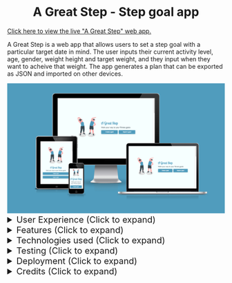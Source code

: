 <h1 align="center">A Great Step - Step goal app</h1>

[Click here to view the live "A Great Step" web app.](https://stephendawsondev.github.io/A-Great-Step)

A Great Step is a web app that allows users to set a step goal with a particular target date in mind. The user inputs their current activity level, age, gender, weight height and target weight, and they input when they want to acheive that weight. The app generates a plan that can be exported as JSON and imported on other devices.

<div align="center"><img src="assets/images/readme-images/different-devices.png"></div>

<details><summary style="font-size: 20px">User Experience (Click to expand)</summary>
<br>

### User stories

- #### First Time Visitor Goals

  1. As a first time visitor, I want to be able to easily navigate the site.
  2. As a first time visitor, I want to receive errors if I input invalid data.
  3. As a first time visitor, I want to be able to export my goal to use later.
  4. As a first time visitor, I want to understand the purpose of the app.

- #### Returning Visitor Goals

  1. As a returning visitor, I want to be able to import my goal from another device.
  2. As a returning visitor, I want to be able to edit my goal.

- #### Frequent User Goals
  1. As a frequent user, I want to be able to view my updated goal timeframe.
  2. As a frequent user, I want to be able to make updates to my goal.

<br>

### Design

- #### Colour Scheme
  - The main colours used are blue, white and turquiose. They were chosen to give a clean and professional look to the site. The colours are also bright to get a an energetic feeling.
- #### Typography
  - Lobster 2 was a fun and decorative choice made for the main heading. It is flowy, which goes with the theme of movement. The other fonts are less flashy so that they the app remains clean and accessible.
- #### Imagery
  - A number of SVG images are used from the [Storyset](https://storyset.com/) website. The people in the images range in age so that all age groups are encourage to participate. The people in the images also partake in different levels of activity, which is also to encourage those of all levels of activity to participate.
    <br>
    <br>

### Wireframes

<details><summary>Desktop landing (Click to expand)</summary>
    <img src="assets/images/readme-images/wireframes/desktop/landing.png">
</details>
<details><summary>Mobile landing (Click to expand)</summary>
    <img src="assets/images/readme-images/wireframes/mobile/landing.png">
</details>

<br>
<details><summary>Desktop import a goal (Click to expand)</summary>
    <img src="assets/images/readme-images/wireframes/desktop/import-a-goal.png">
</details>
<details><summary>Mobile import a goal (Click to expand)</summary>
    <img src="assets/images/readme-images/wireframes/mobile/import-a-goal.png">
</details>

<br>
<details><summary>Desktop personal details (Click to expand)</summary>
    <img src="assets/images/readme-images/wireframes/desktop/personal-details.png">
</details>
<details><summary>Mobile personal details (Click to expand)</summary>
    <img src="assets/images/readme-images/wireframes/mobile/personal-details.png">
</details>

<br>
<details><summary>Desktop activity level (Click to expand)</summary>
    <img src="assets/images/readme-images/wireframes/desktop/activity-level.png">
</details>
<details><summary>Mobile activity level (Click to expand)</summary>
    <img src="assets/images/readme-images/wireframes/mobile/activity-level.png">
</details>

<br>
<details><summary>Desktop goal details (Click to expand)</summary>
    <img src="assets/images/readme-images/wireframes/desktop/goal-details.png">
</details>
<details><summary>Mobile goal details (Click to expand)</summary>
    <img src="assets/images/readme-images/wireframes/mobile/goal-details.png">
</details>

<br>
<details><summary>Desktop goal plan (Click to expand)</summary>
    <img src="assets/images/readme-images/wireframes/desktop/plan.png">
</details>
<details><summary>Mobile goal plan (Click to expand)</summary>
    <img src="assets/images/readme-images/wireframes/mobile/plan.png">
</details>

<br>
<details><summary>Desktop 404 page (Click to expand)</summary>
    <img src="assets/images/readme-images/wireframes/desktop/404.png">
</details>
<details><summary>Mobile 404 page (Click to expand)</summary>
    <img src="assets/images/readme-images/wireframes/mobile/404.png">
</details>
<br>
</details>
<details><summary style="font-size: 20px">Features (Click to expand)</summary>
<br>

- Responsive on all device sizes
- Clean and user-friendly interface design
- Fast loading speed
- Accessible
- Ability to import/export JSON goals

<br>

### Site sections

<br>
<details><summary>Landing section initial section (Click to expand)</summary>
    <br>
    The landing section is the first thing the user sees. Straight away they can see that the app is fitness-related. They have the option to create a goal here, or import an existing goal.  
    <br>
    <br>
    <img src="assets/images/readme-images/features/landing.png">
</details>
<br>
<details><summary>Landing section - Import a goal (Click to expand)</summary>
    <br>
    By clicking on the "Import goal" button on the landing page, the user is presented with a text input where they can add their previously export JSON goal data. 
    <br>
    <br>
    <img src="assets/images/readme-images/features/import-goal.png">
</details>

<br>
<details><summary>Your details (Click to expand)</summary>
    <br>
    The next section on the homepage that the user can scroll to is the "Your details" section, where they can input their personal details such as name, email and weight.
    <br>
    <br>
    <img src="assets/images/readme-images/features/your-details.png">
</details>

<br>
<details><summary>Your activity level (Click to expand)</summary>
    <br>
    The activity level section is to gauge how active the user is, which is used in the calculation later. I made the decision to assign each level of activity to a value so that the user doesn't have to input a number. They just need to select the level of activity that best describes them.
    <br>
    <br>
    <img src="assets/images/readme-images/features/activity-level.png">
</details>

<br>
<details><summary>Your goal (Click to expand)</summary>
    <br>
    The final section on the homepage gives the user the opportunity to input what weight they want to be, when they want to reach that weight and how many days a week they have available to exercise. This data is used in the final calculation too. When they click "Generate plan", it takes them to the walking plan page.
    <br>
    <br>
    <img src="assets/images/readme-images/features/your-goal.png">
</details>

<br>
<details><summary>Walking plan (Click to expand)</summary>
    <br>
    The walking plan page is customised to the user and their goal. In this case, it gives me my name and tells me how many steps I need to walk each day to reach my goal. The date range is calculated from today's date to the user's target date.
    <br>
    <br>
    <img src="assets/images/readme-images/features/walking-plan.png">
</details>

<br>
<details><summary>Walking plan - Export goal (Click to expand)</summary>
    <br>
    By clicking the "Export goal" button, the user's JSON data is saved to their clipboard. With that, they can send it to themselves and then import it on another device. When the button is clicked, the user gets some feedback that the button has been clicked by displaying a small popup.
    <br>
    <br>
    <img src="assets/images/readme-images/features/export-goal.png">
</details>
<br>
</details>
<details><summary style="font-size: 20px">Technologies used (Click to expand)</summary>
<br>

### Languages Used

- [HTML5](https://en.wikipedia.org/wiki/HTML5)
- [CSS3](https://en.wikipedia.org/wiki/Cascading_Style_Sheets)
- [JavaScript](https://en.wikipedia.org/wiki/JavaScript)

### Frameworks, Libraries & Programs Used

1. [Cooolors:](https://coolors.co/)
   - Cooolors was used to come up with the app's colour scheme.
2. [Font Joy](https://fontjoy.com/)
   - Font Joy was used to find the font pairing for the app.
3. [Google Fonts:](https://fonts.google.com/)
   - Google fonts were used to import the 'Catamaran', 'Exo' and 'Lobster 2' fonts into the style.css file which are used throughout the project.
4. [Git:](https://git-scm.com/)
   - Git was used for version control by utilising VSCode terminal to commit to Git and push to GitHub.
5. [GitHub:](https://github.com/)
   - GitHub is used to store the projects code after being pushed from Git.
6. [Balsamiq:](https://balsamiq.com/)
   - Balsamiq was used to create the [wireframes](assets/images/readme-images/wireframes) during the design process.
7. [SVG Repo:](https://www.svgrepo.com/)
   - SVG Repo was used to create the footprint images for the activity level section.
   <br>
   </details>
      <details><summary style="font-size: 20px">Testing (Click to expand)</summary>
   <br>

The W3C Markup Validator and W3C CSS Validator Services were used to validate every page of the project to ensure there were no syntax errors in the project.

[W3C Markup Validator:](https://validator.w3.org/)

<details><summary>Homepage (Click to expand)</summary>
    <br>
    <img src="assets/images/readme-images/validation-images/homepage.png">
</details>
  
<br>

<details><summary>Walking Goal (Click to expand)</summary>
    <br>
    <img src="assets/images/readme-images/validation-images/walking-goal.png">
</details>

<br>

<details><summary>404 page (Click to expand)</summary>
    <br>
    <img src="assets/images/readme-images/validation-images/404.png">
</details>

<br>

[W3C CSS Validator](https://jigsaw.w3.org/css-validator/):

[CSS Homepage validation results](https://jigsaw.w3.org/css-validator/validator?uri=https%3A%2F%2Fstephendawsondev.github.io%2FA-Great-Step%2F&profile=css3svg&usermedium=all)

 <br>
 
 [JSHint](https://jshint.com/):
 <details><summary>JSHint Code Validation (Click to expand)</summary>
    <br>
    <img src="assets/images/readme-images/validation-images/jshint.png">
</details>

<br>

### Testing Performance

I used the [Pagespeed Insights tool](https://pagespeed.web.dev/) to check my app's speed, best practices and accessibility. Here are the results:

#### Mobile:

<details><summary>Homepage (Click to expand)</summary>
  <br>
  <img src="assets/images/readme-images/performance/mobile/homepage.png">
</details>

<details><summary>404 page (Click to expand)</summary>
  <br>
  <img src="assets/images/readme-images/performance/mobile/404.png">
</details>

<details><summary>Walking Goal (Click to expand)</summary>
  <br>
  <img src="assets/images/readme-images/performance/mobile/walking-goal.png">
</details>
<br>

#### Desktop:

<details><summary>Homepage (Click to expand)</summary>
    <br>
    <img src="assets/images/readme-images/performance/desktop/homepage.png">
</details>
<details><summary>404 page (Click to expand)</summary>
    <br>
    <img src="assets/images/readme-images/performance/desktop/404.png">
</details>
<details><summary>Walking Goal (Click to expand)</summary>
    <br>
    <img src="assets/images/readme-images/performance/desktop/walking-goal.png">
</details>
<br>

### Testing User Stories from User Experience (UX) Section

<br>

#### **First Time Visitor Goals**

<br>

> As a first time visitor, I want to be able to easily navigate the site.

On landing on the site, the user is presented with two large buttons, which allow them to either import a goal or create a new one. Limited choice means the user can easily decide what they want to do. They can also scroll down to see the other sections of the site. If they visit a page that doesn't exist, they have a button to redirect them back to the homepage.

> As a first time visitor, I want to receive errors if I input invalid data.

If the user inputs invalid data and tries to progress to the next section, the inputs will be validated and the user is presented with a clear error explaining what they need to do.

> As a first time visitor, I want to be able to export my goal to use later.

On the Walking Goal page, the user only has to click the "Export goal" button to copy the JSON data to their clipboard. A popup appears to let them know that the data has been copied to the clipboard.

> As a first time visitor, I want to understand the purpose of the app.

The app's name is "A Great Step" and the pun already indicates that the app is related to walking. There is also a subtitle that helps to explain the purpose of the app. The images used in each section also help to convey the purpose of the app.

<br>

#### **Returning Visitor Goals**

<br>

> As a returning visitor, I want to be able to import my goal from another device.

On the homepage, when the user clicks "Import a goal", they are presented with a popup that instructs them to input the JSON data for an existing goal. When they click "Import", the data is validated and if it is valid, the user is redirected to the Walking Goal page.

> As a returning visitor, I want to be able to edit my goal.

When the user imports a goal, they are redirected to the Walking Goal page. Here, they can click the "Back to homepage" button to be redirected to the homepage where they can edit their goal. When they originally land on the site, their goal fields are also pulled from Local Storage, and they are updated as the user progresses through each section.

<br>

#### **Frequent User Goals**

> As a frequent user, I want to be able to view my updated goal timeframe.

When the user updates their goal, the timeframe is updated on the Walking Goal page. The date range is calculated from today's date to the user's target date.

> As a frequent user, I want to be able to make updates to my goal.

In the "Goal details" section, the user can update the target date, weight and how many days they have available to exercise. When they click "Generate plan", the plan is updated with the new data.

<br>

### Further Testing

- The app was tested on Google Chrome, Mozilla Firefox and Safari browsers.
- The app was viewed on a variety of devices such as Mac, Samsung Galaxy S22 and iPhone 11.
- Family members were asked to review the app and documentation to point out any bugs and/or user experience issues.
- I made sure to test the app's accessibility using keyboard.

<br>

### Manual testing

<br>
<details><summary>Click to expand the manual testing table</summary>
  <table style="width: 100%;">
    <tr>
      <th style="text-align: left;">Test</th>
      <th style="text-align: left;">Expected behaviour</th>
      <th style="text-align: center;">Chrome Desktop Passed? (Macbook - Ventura 13.4)</th>
      <th style="text-align: center;">Safari Desktop Passed? (Macbook - Ventura 13.4)</th>
      <th style="text-align: center;">Firefox Desktop Passed? (Windows 11 - Firefox 114)</th>
      <th style="text-align: center;">Chrome Mobile Passed? (Samsung Galaxy S22)</th>
      <th style="text-align: center;">Safari Mobile Passed?</th>
      <th style="text-align: center;">Firefox Mobile Passed?</th>
    <tr>
      <td style="text-align: left;">Click "Import goal" button.</td>
      <td style="text-align: left;">Modal should open to allow user to input JSON.</td>
      <td style="text-align: center;">Y</td>
      <td style="text-align: center;">Y</td>
      <td style="text-align: center;">Y</td>
      <td style="text-align: center;">Y</td>
      <td style="text-align: center;">Y</td>
      <td style="text-align: center;">Y</td>
    </tr>
    <tr>
      <td style="text-align: left;">Add invalid JSON and submit.</td>
      <td style="text-align: left;">Instead of submitting, a an error message should be displayed. More than one message should not be displayed when clicked again.</td>
      <td style="text-align: center;">Y</td>
      <td style="text-align: center;">Y</td>
      <td style="text-align: center;">Y</td>
      <td style="text-align: center;">Y</td>
      <td style="text-align: center;">Y</td>
      <td style="text-align: center;">Y</td>
    </tr>
    <tr>
      <td style="text-align: left;">Click "X" on modal.</td>
      <td style="text-align: left;">Should dismiss the modal but should not remove the JSON.</td>
      <td style="text-align: center;">Y</td>
      <td style="text-align: center;">Y</td>
      <td style="text-align: center;">Y</td>
      <td style="text-align: center;">Y</td>
      <td style="text-align: center;">Y</td>
      <td style="text-align: center;">Y</td>
    </tr>
    <tr>
      <td style="text-align: left;">Adding valid JSON and submit.</td>
      <td style="text-align: left;">Should submit successfully and redirect to the walking goal page where the details are populated.</td>
      <td style="text-align: center;">Y</td>
      <td style="text-align: center;">Y</td>
      <td style="text-align: center;">Y</td>
      <td style="text-align: center;">Y</td>
      <td style="text-align: center;">Y</td>
      <td style="text-align: center;">Y</td>
    </tr>
    <tr>
      <td style="text-align: left;">Click "Create a goal".</td>
      <td style="text-align: left;">Auto-scroll to the next section.</td>
      <td style="text-align: center">Y</td>
      <td style="text-align: center;">Y</td>
      <td style="text-align: center;">Y - but smooth scroll isn't working</td>
      <td style="text-align: center;">Y</td>
      <td style="text-align: center;">Y</td>
      <td style="text-align: center;">Y</td>
    </tr>;
    <tr>
      <td style="text-align: left;">Click "Back" in your details section with empty fields.</td>
      <td style="text-align: left;">Should scroll back to previous section.</td>
      <td style="text-align: center;">Y</td>
      <td style="text-align: center;">Y</td>
      <td style="text-align: center;">Y</td>
      <td style="text-align: center;">Y</td>
      <td style="text-align: center;">Y</td>
      <td style="text-align: center;">Y</td>
    </tr>
    <tr>
      <td style="text-align: left;">Click "Back" button when fields are filled in.</td>
      <td style="text-align: left;">Should scroll back to previous section and keep field values.</td>
      <td style="text-align: center;">Y</td>
      <td style="text-align: center;">Y</td>
      <td style="text-align: center;">Y</td>
      <td style="text-align: center;">Y</td>
      <td style="text-align: center;">Y</td>
      <td style="text-align: center;">Y</td>
    </tr>
    <tr>
      <td style="text-align: left;">Click "Next" button when fields are empty.</td>
      <td style="text-align: left;">Should display error messages below required fields and <em>not</em> update the object in Local Storage.</td>
      <td style="text-align: center;">Y</td>
      <td style="text-align: center;">Y</td>
      <td style="text-align: center;">Y</td>
      <td style="text-align: center;">Y</td>
      <td style="text-align: center;">Y</td>
      <td style="text-align: center;">Y</td>
    </tr>
    <tr>
      <td style="text-align: left;">Add required input to a field with an error message.</td>
      <td style="text-align: left;">Should dismiss the error message when valid input is added.</td>
      <td style="text-align: center;">Y</td>
      <td style="text-align: center;">Y</td>
      <td style="text-align: center;">Y</td>
      <td style="text-align: center;">Y</td>
      <td style="text-align: center;">Y</td>
      <td style="text-align: center;">Y</td>
    </tr>
    <tr>
      <td style="text-align: left;">Click "Next" button when fields required fields are filled in.</td>
      <td style="text-align: left;">Should progress to the next section and update the object in Local Storage.</td>
      <td style="text-align: center;">Y</td>
      <td style="text-align: center;">Y</td>
      <td style="text-align: center;">Y</td>
      <td style="text-align: center;">Y</td>
      <td style="text-align: center;">Y</td>
      <td style="text-align: center;">Y</td>
    </tr>
    <tr>
      <td style="text-align: left;">Click "Generate plan" button when the section fields are filled in but target weight is greater than current weight.</td>
      <td style="text-align: left;">Error message should display and prevent submission.</td>
      <td style="text-align: center;">Y</td>
      <td style="text-align: center;">Y</td>
      <td style="text-align: center;">Y</td>
      <td style="text-align: center;">Y</td>
      <td style="text-align: center;">Y</td>
      <td style="text-align: center;">Y</td>
    </tr>
    <tr>
      <td style="text-align: left;">Click "Generate plan" button when the section fields are filled in but target weight less than input minimum (50kg).</td>
      <td style="text-align: left;">Error message should display and prevent submission.</td>
      <td style="text-align: center;">Y</td>
      <td style="text-align: center;">Y</td>
      <td style="text-align: center;">Y</td>
      <td style="text-align: center;">Y</td>
      <td style="text-align: center;">Y</td>
      <td style="text-align: center;">Y</td>
    </tr>
    <tr>
      <td style="text-align: left;">Click "Generate plan" button when the section fields are filled in but target date is in the past.</td>
      <td style="text-align: left;">Error message should display and prevent submission.</td>
      <td style="text-align: center;">Y</td>
      <td style="text-align: center;">Y</td>
      <td style="text-align: center;">Y</td>
      <td style="text-align: center;">Y</td>
      <td style="text-align: center;">Y</td>
      <td style="text-align: center;">Y</td>
    </tr>
    <tr>
      <td style="text-align: left;">Click "Generate plan" button when the section fields are filled in but other required fields are missing from goal object in Local Storage.</td>
      <td style="text-align: left;">Error message should display saying which fields are missing and prevent submission.</td>
      <td style="text-align: center;">Y</td>
      <td style="text-align: center;">Y</td>
      <td style="text-align: center;">Y</td>
      <td style="text-align: center;">Y</td>
      <td style="text-align: center;">Y</td>
      <td style="text-align: center;">Y</td>
    </tr>
    <tr>
      <td style="text-align: left;">Click "Generate plan" button when the section fields and all required fields are filled in correctly.</td>
      <td style="text-align: left;">Update the object in local storage and redirect to Walking Goal page.</td>
      <td style="text-align: center;">Y</td>
      <td style="text-align: center;">Y</td>
      <td style="text-align: center;">Y</td>
      <td style="text-align: center;">Y</td>
      <td style="text-align: center;">Y</td>
      <td style="text-align: center;">Y</td>
    </tr>
    <tr>
      <td style="text-align: left;">Click "Return home" button on Walking Goal page.</td>
      <td style="text-align: left;">Go to the landing page (all fields should contain values from Local Storage).</td>
      <td style="text-align: center;">Y</td>
      <td style="text-align: center;">Y</td>
      <td style="text-align: center;">Y</td>
      <td style="text-align: center;">Y</td>
      <td style="text-align: center;">Y</td>
      <td style="text-align: center;">Y</td>
    </tr>
    <tr>
      <td style="text-align: left;">Click "Export goal" button on Walking Goal page.</td>
      <td style="text-align: left;">JSON Object from Local Storage should be copied to the clipboard.</td>
      <td style="text-align: center;">Y</td>
      <td style="text-align: center;">Y</td>
      <td style="text-align: center;">Y</td>
      <td style="text-align: center;">Y</td>
      <td style="text-align: center;">Y</td>
      <td style="text-align: center;">Y</td>
    </tr>
    <tr>
      <td style="text-align: left;">Input a random page that does not exist.</td>
      <td style="text-align: left;">404 page should be displayed.</td>
      <td style="text-align: center;">Y</td>
      <td style="text-align: center;">Y</td>
      <td style="text-align: center;">Y</td>
      <td style="text-align: center;">Y</td>
      <td style="text-align: center;">Y</td>
      <td style="text-align: center;">Y</td>
    </tr>
    <tr>
      <td style="text-align: left;">Click "Return home" button.</td>
      <td style="text-align: left;">Should be brought back to the homepage.</td>
      <td style="text-align: center;">Y</td>
      <td style="text-align: center;">Y</td>
      <td style="text-align: center;">Y</td>
      <td style="text-align: center;">Y</td>
      <td style="text-align: center;">Y</td>
      <td style="text-align: center;">Y</td>
    </tr>
  </table>
</details>

<br>

### Bugs encountered

<br>

<details><summary>Click to expand the bugs encountered table</summary>
  <table style="width: 100%;">
    <tr>
      <th style="text-align: left;">Bug</th>
      <th style="text-align: center; width: 15%">Fixed (Y/N)</th>
      <th style="text-align: left;">Additional comments</th>
    </tr>
    <tr>
      <td style="text-align: left;">Overlapping sections on the homepage.</td>
      <td style="text-align: center; width: 15%">Y</td>
      <td style="text-align: left;">Changed the sections to 100vh, which allowed for the section to take up the space it needed.</td>
    </tr>
    <tr>
      <td style="text-align: left;">Duplicate "Invalid JSON" Error messages when importing JSON.</td>
      <td style="text-align: center; width: 15%">Y</td>
      <td style="text-align: left;">I added a check in JavaScript to see if the error already existed. If it did, then another one wouldn't be added</td>
    </tr>
    <tr>
      <td style="text-align: left;">Clicking the next or previous buttons create a 405 error.</td>
      <td style="text-align: center; width: 15%">Y</td>
      <td style="text-align: left;">Since they were buttons inside a form, the default behaviour was to submit. I prevented the default event.</td>
    </tr>
    <tr>
      <td style="text-align: left;">Clicking the next or previous buttons create a 405 error.</td>
      <td style="text-align: center; width: 15%">Y</td>
      <td style="text-align: left;">Since they were buttons inside a form, the default behaviour was to submit. I prevented the default event.</td>
    </tr>
    <tr>
      <td style="text-align: left;">Radio button error is only removed when first option is selected.</td>
      <td style="text-align: center; width: 15%">N</td>
      <td style="text-align: left;">When the error message is displayed, it is normally dismissed when the correct input is added, but for radio buttons, it is only dismissed when the first radio is selected. To fix it, I would need to loop through all the buttons to check if one option is selected, then dismiss the error.</td>
    </tr>
    <tr>
      <td style="text-align: left;">When selecting the radio button, the value of the last radio button in the group is always passed instead of the selected one.</td>
      <td style="text-align: center; width: 15%">Y</td>
      <td style="text-align: left;">When re-populating the values, I was accidentally overwriting the value of the selected input with the last value. I fixed the code so that it no longer happens.</td>
    </tr>
    <tr>
      <td style="text-align: left;">If there is an error on one section of the homepage, it prevents the "Next" or "Generate plan" button from submitting, even if there isn't an error on their sections.</td>
      <td style="text-align: center; width: 15%">Y</td>
      <td style="text-align: left;">This originally wasn't as serious an issue because the user was going to have to step through the form. I fixed it by checking for errors in the current section as opposed to the whole document.</td>
    </tr>
    <tr>
      <td style="text-align: left;">In Firefox, the days of the week checkboxes were not being checked.</td>
      <td style="text-align: center; width: 15%">Y</td>
      <td style="text-align: left;">I was using the :has selector and it is not supported in Firefox. I had to stop using the :has selector and restructure the code so that it now works.</td>
    </tr>
    <tr>
      <td style="text-align: left;">On the activity level section, the error message appears as a sibling to the card as opposed to a sibling of the parent.</td>
      <td style="text-align: center; width: 15%">Y</td>
      <td style="text-align: left;">After re-structuring the code, the javascript that was selecting parent was no longer the same parent, so I had to add in another parent to correct position the error.</td>
    </tr>
    <tr>
      <td style="text-align: left;">If the weight is a three-digit number, the error that "the target weight must be less than your current weight" is shown, even if the is less.</td>
      <td style="text-align: center; width: 15%">N</td>
      <td style="text-align: left;">I need to check the logic.</td>
    </tr>
  </table>
</details>
<br>
</details>

<details><summary style="font-size: 20px">Deployment (Click to expand)</summary>

### GitHub Pages

The project was deployed to GitHub Pages using the following steps...

1. Log in to GitHub and locate the [A Great Step Github Repository](https://github.com/stephendawsondev/A-Great-Step)
2. At the top of the Repository (not top of page), locate the "Settings" Button on the menu.
3. Scroll down the Settings page until you locate the "GitHub Pages" Section.
4. Under "Source", click the dropdown called "None" and select "Main Branch".
5. The page will automatically refresh.
6. Scroll back down through the page to locate the now [published site](https://stephendawsondev.github.io/A-Great-Step) in the "GitHub Pages" section.

### Forking the GitHub Repository

By forking the GitHub Repository we make a copy of the original repository on our GitHub account to view and/or make changes without affecting the original repository by using the following steps...

1. Log in to GitHub and locate the [A Great Step Github Repository](https://github.com/stephendawsondev/A-Great-Step)
2. At the top of the Repository (not top of page) just above the "Settings" Button on the menu, locate the "Fork" Button.
3. You should now have a copy of the original repository in your GitHub account.

### Making a Local Clone

1. Log in to GitHub and locate the [A Great Step Github Repository](https://github.com/stephendawsondev/A-Great-Step)
2. Under the repository name, click "Clone or download".
3. To clone the repository using HTTPS, under "Clone with HTTPS", copy the link.
4. Open Git Bash
5. Change the current working directory to the location where you want the cloned directory to be made.
6. Type `git clone`, and then paste the URL you copied in Step 3.

```
$ git clone https://github.com/stephendawsondev/A-Great-Step
```

7. Press Enter. Your local clone will be created.

```
$ git clone https://github.com/stephendawsondev/A-Great-Step
> Cloning into `CI-Clone`...
> remote: Counting objects: 10, done.
> remote: Compressing objects: 100% (8/8), done.
> remove: Total 10 (delta 1), reused 10 (delta 1)
> Unpacking objects: 100% (10/10), done.
```

[Click here to retrieve pictures for some of the buttons and more detailed explanations of the cloning process](https://help.github.com/en/github/creating-cloning-and-archiving-repositories/cloning-a-repository#cloning-a-repository-to-github-desktop).

</details>
<details><summary style="font-size: 20px">Credits (Click to expand)</summary>
<br>

### Code

- [Scroll snap instructions](https://developer.mozilla.org/en-US/docs/Web/CSS/scroll-snap-type)
- [MDN Documentation on the dialog element for popup](https://developer.mozilla.org/en-US/docs/Web/HTML/Element/dialog)
- [MDN Documentation on insertAdjacentElement](https://developer.mozilla.org/en-US/docs/Web/API/Element/insertAdjacentElement)
- [MDN Documentation on form validation](https://developer.mozilla.org/en-US/docs/Learn/Forms/Form_validation#validating_forms_using_javascript)
- [MDN Documentation on validity](https://developer.mozilla.org/en-US/docs/Web/API/HTMLObjectElement/validity)
- [MDN Documentation on aria-live](https://developer.mozilla.org/en-US/docs/Web/Accessibility/ARIA/Attributes/aria-live)
- [MDN Documentation on Math.pow](https://developer.mozilla.org/en-US/docs/Web/JavaScript/Reference/Global_Objects/Math/pow)
- [Article on adding accessible SVGs](https://www.smashingmagazine.com/2021/05/accessible-svg-patterns-comparison/)
- [Adding a 404 to GitHub Pages](https://draft.dev/learn/github-pages-404)
- [Information on Docstring commands](https://www.typescriptlang.org/docs/handbook/jsdoc-supported-types.html#param-and-returns)
- [How to write a good commit message for longer commands](https://haydar-ai.medium.com/learning-how-to-git-creating-a-longer-commit-message-16ca32746c3a)
- [MDN Documentation on the :has selector](https://developer.mozilla.org/en-US/docs/Web/CSS/:has) (removed eventually due to incompatibility with Firefox)

### Content

- [Formula for calories burned from walking](https://pubmed.ncbi.nlm.nih.gov/15570150/)

### Media

- <a href="https://storyset.com/">Illustrations by Storyset</a>
- <a href="https://www.svgrepo.com/svg/510907/chevron-left-md">Left chevron from SVG Repo</a>
- <a href="https://www.svgrepo.com/svg/510910/chevron-right-md">Right chevron from SVG Repo</a>

### Acknowledgements

- My Mentor for continuous helpful feedback.
- My Code Institute team for feedback on the project.
- The Code Institute #peer-code-review channel for feedback.
</details>
